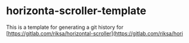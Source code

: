 # horizonta-scroller-template
This is a template for generating a git history for 
[https://gitlab.com/riksa/horizontal-scroller](https://gitlab.com/riksa/hori